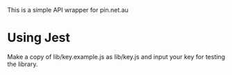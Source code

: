 This is a simple API wrapper for pin.net.au

# Using Jest

Make a copy of lib/key.example.js as lib/key.js and input your key for testing the library.
